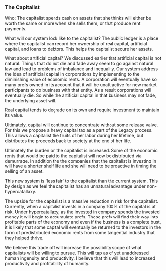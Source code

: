 
### The Capitalist



Who: The capitalist spends cash on assets that she thinks will either be worth the same or more when she sells them, or that produce rent payments.



What will our system look like to the capitalist? The public ledger is a place where the capitalist can record her ownership of real capital, artificial capital, and loans to debtors. This helps the capitalist secure her assets.



What about artificial capital? We discussed earlier that artificial capital is not natural. Things that do not die and fade away seem to go against natural law and lead to problems of imbalance and inequality. Our system address the idea of artificial capital in corporations by implementing to the diminishing value of economic rents. A corporation will eventually have so many prefs owned in its account that it will be unattractive for new market participants to do business with that entity. As a result corporations will eventually die. So while the artificial capital in that business may not fade, the underlying asset will.



Real capital tends to degrade on its own and require investment to maintain its value.



Ultimately, capital will continue to concentrate without some release valve. For this we propose a heavy capital tax as a part of the Legacy process. This allows a capitalist the fruits of her labor during her lifetime, but distributes the proceeds back to society at the end of her life.



Ultimately the burden on the capitalist is increased. Some of the economic rents that would be paid to the capitalist will now be distributed via demurrage. In addition the the companies that the capitalist is investing in will have a shorter shelf life and she will need to be proactive in timing the selling of an asset.



This new system is 'less fair' to the capitalist than the current system. This by design as we feel the capitalist has an unnatural advantage under non-hypercatallaxy.



The upside for the capitalist is a massive reduction in risk for the capitalist. Currently, when a capitalist invests in a company 100% of the capital is at risk. Under hypercatallaxy, as the invested in company spends the invested money it will begin to accumulate prefs. These prefs will find their way into profitable parts of the economy and even if the business is a complete bust, it is likely that some capital will eventually be returned to the investors in the form of predistributed economic rents from some tangential industry that they helped thrive.



We believe this trade off will increase the possibility scope of what capitalists will be willing to pursue. This will tap as of yet unaddressed human ingenuity and productivity. I believe that this will lead to increased productivity and profitability of humanity.


